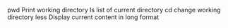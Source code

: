 pwd Print working directory
ls list of current directory
cd change working directory
less Display current content in long format
